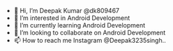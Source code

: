 - 👋 Hi, I’m Deepak Kumar @dk809467
- 👀 I’m interested in Android Development
- 🌱 I’m currently learning Android Development
- 💞️ I’m looking to collaborate on Android Development
- 📫 How to reach me Instagram @Deepak3235singh..

<!---
Deepak Kumar/dk809467 is a ✨ special ✨ repository because its `README.md` (this file) appears on your GitHub profile.
You can click the Preview link to take a look at your changes.
--->
